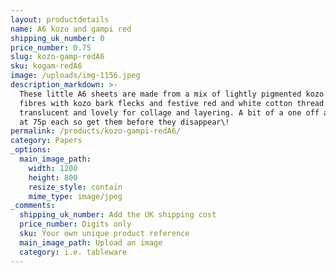 ```yaml
---
layout: productdetails
name: A6 kozo and gampi red
shipping_uk_number: 0
price_number: 0.75
slug: kozo-gamp-redA6
sku: kogam-redA6
image: /uploads/img-1156.jpeg
description_markdown: >-
  These little A6 sheets are made from a mix of lightly pigmented kozo and gampi
  fibres with kozo bark flecks and festive red and white cotton thread. They are
  translucent and lovely for collage and layering. A bit of a one off and a snip
  at 75p each so get them before they disappear\!
permalink: /products/kozo-gampi-redA6/
category: Papers
_options:
  main_image_path:
    width: 1200
    height: 800
    resize_style: contain
    mime_type: image/jpeg
_comments:
  shipping_uk_number: Add the UK shipping cost
  price_number: Digits only
  sku: Your own unique product reference
  main_image_path: Upload an image
  category: i.e. tableware
---
```


